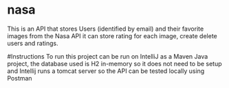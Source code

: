 # nasa

This is an API that stores Users (identified by email) and their favorite images from the Nasa API
it can store rating for each image, create delete users and ratings.

#Instructions
To run this project can be run on IntelliJ as a Maven Java project, the database used is H2 in-memory so it does not need to be setup and Intellij runs a tomcat
server so the API can be tested locally using Postman
